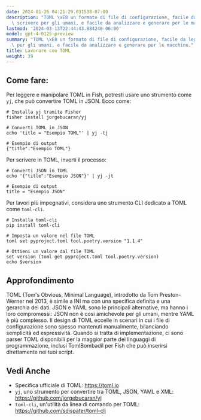 ```yaml
---
date: 2024-01-26 04:21:29.031538-07:00
description: "TOML \xE8 un formato di file di configurazione, facile da leggere e\
  \ scrivere per gli umani, e facile da analizzare e generare per le macchine. I\u2026"
lastmod: '2024-03-13T22:44:43.884240-06:00'
model: gpt-4-0125-preview
summary: "TOML \xE8 un formato di file di configurazione, facile da leggere e scrivere\
  \ per gli umani, e facile da analizzare e generare per le macchine."
title: Lavorare con TOML
weight: 39
---
```


## Come fare:
Per leggere e manipolare TOML in Fish, potresti usare uno strumento come `yj`, che può convertire TOML in JSON. Ecco come:

```fish
# Installa yj tramite Fisher
fisher install jorgebucaran/yj

# Converti TOML in JSON
echo 'title = "Esempio TOML"' | yj -tj

# Esempio di output
{"title":"Esempio TOML"}
```

Per scrivere in TOML, inverti il processo:

```fish
# Converti JSON in TOML
echo '{"title":"Esempio JSON"}' | yj -jt

# Esempio di output
title = "Esempio JSON"
```

Per lavori più impegnativi, considera uno strumento CLI dedicato a TOML come `toml-cli`.

```fish
# Installa toml-cli
pip install toml-cli

# Imposta un valore nel file TOML
toml set pyproject.toml tool.poetry.version "1.1.4"

# Ottieni un valore dal file TOML
set version (toml get pyproject.toml tool.poetry.version)
echo $version
```

## Approfondimento
TOML (Tom's Obvious, Minimal Language), introdotto da Tom Preston-Werner nel 2013, è simile a INI ma con una specifica definita e una gerarchia dei dati. JSON e YAML sono le principali alternative, ma hanno i loro compromessi: JSON non è così amichevole per gli umani, mentre YAML è più complesso. Il design di TOML eccelle in scenari in cui i file di configurazione sono spesso mantenuti manualmente, bilanciando semplicità ed espressività. Quando si tratta di implementazione, ci sono parser TOML disponibili per la maggior parte dei linguaggi di programmazione, inclusi TomlBombadil per Fish che può inserirsi direttamente nei tuoi script.

## Vedi Anche
- Specifica ufficiale di TOML: https://toml.io
- `yj`, uno strumento per convertire tra TOML, JSON, YAML e XML: https://github.com/jorgebucaran/yj
- `toml-cli`, un'utilità da linea di comando per TOML: https://github.com/sdispater/toml-cli
